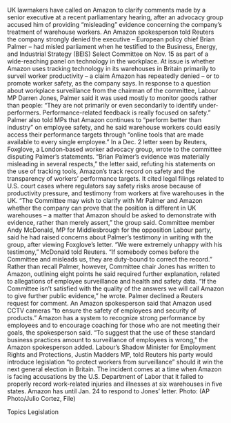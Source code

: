 UK lawmakers have called on Amazon to clarify comments made by a senior executive at a recent parliamentary hearing, after an advocacy group accused him of providing “misleading” evidence concerning the company’s treatment of warehouse workers.
An Amazon spokesperson told Reuters the company strongly denied the executive – European policy chief Brian Palmer – had misled parliament when he testified to the Business, Energy, and Industrial Strategy (BEIS) Select Committee on Nov. 15 as part of a wide-reaching panel on technology in the workplace.
At issue is whether Amazon uses tracking technology in its warehouses in Britain primarily to surveil worker productivity – a claim Amazon has repeatedly denied – or to promote worker safety, as the company says.
In response to a question about workplace surveillance from the chairman of the committee, Labour MP Darren Jones, Palmer said it was used mostly to monitor goods rather than people: “They are not primarily or even secondarily to identify under-performers. Performance-related feedback is really focused on safety.”
Palmer also told MPs that Amazon continues to “perform better than industry” on employee safety, and he said warehouse workers could easily access their performance targets through “online tools that are made available to every single employee.”
In a Dec. 2 letter seen by Reuters, Foxglove, a London-based worker advocacy group, wrote to the committee disputing Palmer’s statements.
“Brian Palmer’s evidence was materially misleading in several respects,” the letter said, refuting his statements on the use of tracking tools, Amazon’s track record on safety and the transparency of workers’ performance targets. It cited legal filings related to U.S. court cases where regulators say safety risks arose because of productivity pressure, and testimony from workers at five warehouses in the UK.
“The Committee may wish to clarify with Mr Palmer and Amazon whether the company can prove that the position is different in UK warehouses – a matter that Amazon should be asked to demonstrate with evidence, rather than merely assert,” the group said.
Committee member Andy McDonald, MP for Middlesbrough for the opposition Labour party, said he had raised concerns about Palmer’s testimony in writing with the group, after viewing Foxglove’s letter.
“We were extremely unhappy with his testimony,” McDonald told Reuters. “If somebody comes before the Committee and misleads us, they are duty-bound to correct the record.”
Rather than recall Palmer, however, Committee chair Jones has written to Amazon, outlining eight points he said required further explanation, related to allegations of employee surveillance and health and safety data.
“If the Committee isn’t satisfied with the quality of the answers we will call Amazon to give further public evidence,” he wrote.
Palmer declined a Reuters request for comment.
An Amazon spokesperson said that Amazon used CCTV cameras “to ensure the safety of employees and security of products.”
Amazon has a system to recognize strong performance by employees and to encourage coaching for those who are not meeting their goals, the spokesperson said.
“To suggest that the use of these standard business practices amount to surveillance of employees is wrong,” the Amazon spokesperson added.
Labour’s Shadow Minister for Employment Rights and Protections, Justin Madders MP, told Reuters his party would introduce legislation “to protect workers from surveillance” should it win the next general election in Britain.
The incident comes at a time when Amazon is facing accusations by the U.S. Department of Labor that it failed to properly record work-related injuries and illnesses at six warehouses in five states.
Amazon has until Jan. 24 to respond to Jones’ letter.
Photo: (AP Photo/Julio Cortez, File)

Topics
Legislation
